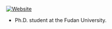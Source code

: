 
[![Website](https://img.shields.io/website?label=jinyuliu1130.github.io&style=for-the-badge&url=https://jinyuliu1130.github.io/)](https://jinyuliu1130.github.io/)

- Ph.D. student at the Fudan University.

<!--
**JinyuLiu1130/jinyuliu1130** is a ✨ _special_ ✨ repository because its `README.md` (this file) appears on your GitHub profile.

Here are some ideas to get you started:

- 🔭 I’m currently working on ...
- 🌱 I’m currently learning ...
- 👯 I’m looking to collaborate on ...
- 🤔 I’m looking for help with ...
- 💬 Ask me about ...
- 📫 How to reach me: ...
- 😄 Pronouns: ...
- ⚡ Fun fact: ...
-->
